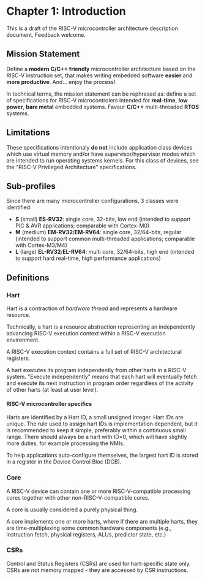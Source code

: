 # Chapter 1: Introduction

This is a draft of the RISC-V microcontroller architecture description document. Feedback welcome. 

## Mission Statement

Define a **modern C/C++ friendly** microcontroller architecture based on the RISC-V instruction set, that makes writing embedded software **easier** and **more productive**. And... enjoy the process!

In technical terms, the mission statement can be rephrased as: define a set of specifications for RISC-V microcontrolers intended for **real-time**, **low power**, **bare metal** embedded systems. Favour **C/C++** multi-threaded **RTOS** systems.

## Limitations

These specifications intentionaly **do not** include application class devices which use virtual memory and/or have supervisor/hypervisor modes which are intended to run operating systems kernels. For this class of devices, see the "RISC-V Privileged Architecture" specifications.

## Sub-profiles

Since there are many microcontroller configurations, 3 classes were identified:

- **S** (small) **ES-RV32**: single core, 32-bits, low end (intended to support PIC & AVR applications; comparable with Cortex-M0)
- **M** (medium) **EM-RV32**/**EM-RV64**: single core, 32/64-bits, regular (intended to support common multi-threaded applications; comparable with Cortex-M3/M4)
- **L** (large) **EL-RV32**/**EL-RV64**: multi core, 32/64-bits, high end (intended to support hard real-time, high performance applications)

## Definitions

### Hart

Hart is a contraction of _hardware thread_ and represents a hardware resource. 

Technically, a hart is a resource abstraction representing an independently advancing RISC-V execution context within a RISC-V execution environment. 

A RISC-V execution context contains a full set of RISC-V architectural registers.

A hart executes its program independently from other harts in a RISC-V system. "Execute independently" means that each hart will 
eventually fetch and execute its next instruction in program order regardless of the activity of other harts (at least at user level). 

#### RISC-V microcontroller specifics

Harts are identified by a Hart ID, a small unsigned integer. Hart IDs are unique. The rule used to assign hart IDs is implementation dependent, but it is recommended to keep it simple, preferably within a continuous small range. There should always be a hart with ID=0, which will have slightly more duties, for example processing the NMIs. 

To help applications auto-configure themselves, the largest hart ID is stored in a register in the Device Control Bloc (DCB).

### Core

A RISC-V device can contain one or more RISC-V-compatible processing cores together with other non-RISC-V-compatible cores.

A core is usually considered a purely physical thing.

A core implements one or more harts, where if there are multiple harts, they are time-multiplexing some common hardware components (e.g., instruction fetch, physical registers, ALUs, predictor state, etc.)

### CSRs

Control and Status Registers (CSRs) are used for hart-specific state only. CSRs are not memory mapped - they are accessed by CSR instructions.

